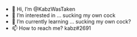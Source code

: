 - 👋 Hi, I’m @KabzWasTaken
- 👀 I’m interested in ... sucking my own cock
- 🌱 I’m currently learning ... sucking my own cock?
- 📫 How to reach me? kabz#2691


